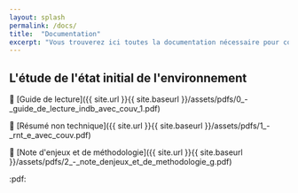 ```yaml
---
layout: splash
permalink: /docs/
title:  "Documentation"
excerpt: "Vous trouverez ici toutes la documentation nécessaire pour connaître le projet."
---
```


## L'étude de l'état initial de l'environnement

:file_folder: [Guide de lecture]({{ site.url }}{{ site.baseurl }}/assets/pdfs/0_-_guide_de_lecture_indb_avec_couv_1.pdf)

:file_folder: [Résumé non technique]({{ site.url }}{{ site.baseurl }}/assets/pdfs/1_-_rnt_e_avec_couv.pdf)

:file_folder: [Note d'enjeux et de méthodologie]({{ site.url }}{{ site.baseurl }}/assets/pdfs/2_-_note_denjeux_et_de_methodologie_g.pdf)

:pdf: